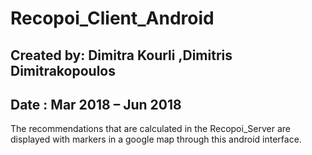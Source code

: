 # Recopoi_Client_Android

## Created by: Dimitra Kourli ,Dimitris Dimitrakopoulos
## Date : Mar 2018 – Jun 2018

The recommendations that are calculated in the Recopoi_Server are displayed with markers in a google map through this android interface.
